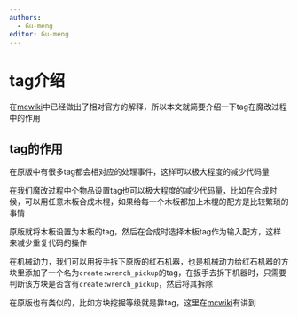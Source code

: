 ```yaml
---
authors:
  - Gu-meng
editor: Gu-meng
---
```

# tag介绍

在[mcwiki](https://zh.minecraft.wiki/w/%E6%A0%87%E7%AD%BE?variant=zh-cn)中已经做出了相对官方的解释，所以本文就简要介绍一下tag在魔改过程中的作用

## tag的作用
在原版中有很多tag都会相对应的处理事件，这样可以极大程度的减少代码量

在我们魔改过程中个物品设置tag也可以极大程度的减少代码量，比如在合成时候，可以用任意木板合成木棍，如果给每一个木板都加上木棍的配方是比较繁琐的事情

原版就将木板设置为木板的tag，然后在合成时选择木板tag作为输入配方，这样来减少重复代码的操作

在机械动力，我们可以用扳手拆下原版的红石机器，也是机械动力给红石机器的方块里添加了一个名为`create:wrench_pickup`的tag，在扳手去拆下机器时，只需要判断该方块是否含有`create:wrench_pickup`，然后将其拆除

在原版也有类似的，比如方块挖掘等级就是靠tag，这里在[mcwiki](https://zh.minecraft.wiki/w/%E5%B7%A5%E5%85%B7%E6%9D%90%E6%96%99)有讲到
